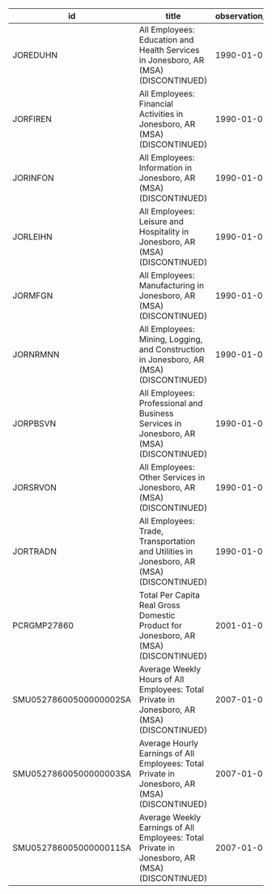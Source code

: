 | id                     | title                                                                                         | observation_start   | observation_end   |
|------------------------|-----------------------------------------------------------------------------------------------|---------------------|-------------------|
| JOREDUHN               | All Employees: Education and Health Services in Jonesboro, AR (MSA) (DISCONTINUED)            | 1990-01-01          | 2007-12-01        |
| JORFIREN               | All Employees: Financial Activities in Jonesboro, AR (MSA) (DISCONTINUED)                     | 1990-01-01          | 2007-12-01        |
| JORINFON               | All Employees: Information in Jonesboro, AR (MSA) (DISCONTINUED)                              | 1990-01-01          | 2007-12-01        |
| JORLEIHN               | All Employees: Leisure and Hospitality in Jonesboro, AR (MSA) (DISCONTINUED)                  | 1990-01-01          | 2007-12-01        |
| JORMFGN                | All Employees: Manufacturing in Jonesboro, AR (MSA) (DISCONTINUED)                            | 1990-01-01          | 2007-12-01        |
| JORNRMNN               | All Employees: Mining, Logging, and Construction in Jonesboro, AR (MSA) (DISCONTINUED)        | 1990-01-01          | 2007-12-01        |
| JORPBSVN               | All Employees: Professional and Business Services in Jonesboro, AR (MSA) (DISCONTINUED)       | 1990-01-01          | 2007-12-01        |
| JORSRVON               | All Employees: Other Services in Jonesboro, AR (MSA) (DISCONTINUED)                           | 1990-01-01          | 2007-12-01        |
| JORTRADN               | All Employees: Trade, Transportation and Utilities in Jonesboro, AR (MSA) (DISCONTINUED)      | 1990-01-01          | 2007-12-01        |
| PCRGMP27860            | Total Per Capita Real Gross Domestic Product for Jonesboro, AR (MSA) (DISCONTINUED)           | 2001-01-01          | 2017-01-01        |
| SMU05278600500000002SA | Average Weekly Hours of All Employees: Total Private in Jonesboro, AR (MSA) (DISCONTINUED)    | 2007-01-01          | 2022-03-01        |
| SMU05278600500000003SA | Average Hourly Earnings of All Employees: Total Private in Jonesboro, AR (MSA) (DISCONTINUED) | 2007-01-01          | 2022-03-01        |
| SMU05278600500000011SA | Average Weekly Earnings of All Employees: Total Private in Jonesboro, AR (MSA) (DISCONTINUED) | 2007-01-01          | 2022-03-01        |